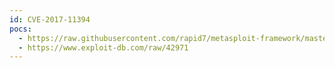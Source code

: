 ```yaml
---
id: CVE-2017-11394
pocs:
  - https://raw.githubusercontent.com/rapid7/metasploit-framework/master/modules/exploits/windows/http/trendmicro_officescan_widget_exec.rb
  - https://www.exploit-db.com/raw/42971
---
```

